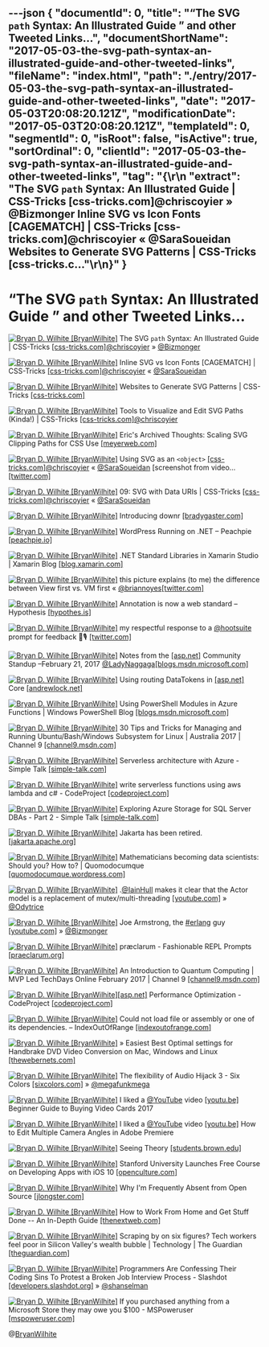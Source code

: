 ---json
{
  "documentId": 0,
  "title": "“The SVG `path` Syntax: An Illustrated Guide ” and other Tweeted Links…",
  "documentShortName": "2017-05-03-the-svg-path-syntax-an-illustrated-guide-and-other-tweeted-links",
  "fileName": "index.html",
  "path": "./entry/2017-05-03-the-svg-path-syntax-an-illustrated-guide-and-other-tweeted-links",
  "date": "2017-05-03T20:08:20.121Z",
  "modificationDate": "2017-05-03T20:08:20.121Z",
  "templateId": 0,
  "segmentId": 0,
  "isRoot": false,
  "isActive": true,
  "sortOrdinal": 0,
  "clientId": "2017-05-03-the-svg-path-syntax-an-illustrated-guide-and-other-tweeted-links",
  "tag": "{\r\n  \"extract\": \"The SVG `path` Syntax: An Illustrated Guide | CSS-Tricks [css-tricks.com]@chriscoyier » @Bizmonger Inline SVG vs Icon Fonts [CAGEMATCH] | CSS-Tricks [css-tricks.com]@chriscoyier « @SaraSoueidan Websites to Generate SVG Patterns | CSS-Tricks [css-tricks.c...\"\r\n}"
}
---

# “The SVG `path` Syntax: An Illustrated Guide ” and other Tweeted Links…

[<img alt="Bryan D. Wilhite [BryanWilhite]" src="https://songhay.blob.core.windows.net/shared-social-twitter/BryanWilhite.jpeg">](http://songhayblog.azurewebsites.net/ "Bryan D. Wilhite [BryanWilhite]") The SVG `path` Syntax: An Illustrated Guide | CSS-Tricks [[css-tricks.com]](https://css-tricks.com/svg-path-syntax-illustrated-guide/)[@chriscoyier](http://twitter.com/chriscoyier) » [@Bizmonger](http://twitter.com/Bizmonger)

[<img alt="Bryan D. Wilhite [BryanWilhite]" src="https://songhay.blob.core.windows.net/shared-social-twitter/BryanWilhite.jpeg">](http://songhayblog.azurewebsites.net/ "Bryan D. Wilhite [BryanWilhite]") Inline SVG vs Icon Fonts [CAGEMATCH] | CSS-Tricks [[css-tricks.com]](https://css-tricks.com/icon-fonts-vs-svg/)[@chriscoyier](http://twitter.com/chriscoyier) « [@SaraSoueidan](http://twitter.com/SaraSoueidan)

[<img alt="Bryan D. Wilhite [BryanWilhite]" src="https://songhay.blob.core.windows.net/shared-social-twitter/BryanWilhite.jpeg">](http://songhayblog.azurewebsites.net/ "Bryan D. Wilhite [BryanWilhite]") Websites to Generate SVG Patterns | CSS-Tricks [[css-tricks.com]](https://css-tricks.com/websites-generate-svg-patterns/)

[<img alt="Bryan D. Wilhite [BryanWilhite]" src="https://songhay.blob.core.windows.net/shared-social-twitter/BryanWilhite.jpeg">](http://songhayblog.azurewebsites.net/ "Bryan D. Wilhite [BryanWilhite]") Tools to Visualize and Edit SVG Paths (Kinda!) | CSS-Tricks [[css-tricks.com]](https://css-tricks.com/tools-visualize-edit-svg-paths-kinda/)[@chriscoyier](http://twitter.com/chriscoyier)

[<img alt="Bryan D. Wilhite [BryanWilhite]" src="https://songhay.blob.core.windows.net/shared-social-twitter/BryanWilhite.jpeg">](http://songhayblog.azurewebsites.net/ "Bryan D. Wilhite [BryanWilhite]") Eric's Archived Thoughts: Scaling SVG Clipping Paths for CSS Use [[meyerweb.com]](http://meyerweb.com/eric/thoughts/2017/02/24/scaling-svg-clipping-paths-for-css-use/)

[<img alt="Bryan D. Wilhite [BryanWilhite]" src="https://songhay.blob.core.windows.net/shared-social-twitter/BryanWilhite.jpeg">](http://songhayblog.azurewebsites.net/ "Bryan D. Wilhite [BryanWilhite]") Using SVG as an `<object>` [[css-tricks.com]](https://css-tricks.com/using-svg/)[@chriscoyier](http://twitter.com/chriscoyier) « [@SaraSoueidan](http://twitter.com/SaraSoueidan) [screenshot from video… [[twitter.com]](https://twitter.com/i/web/status/857986614806679552)

[<img alt="Bryan D. Wilhite [BryanWilhite]" src="https://songhay.blob.core.windows.net/shared-social-twitter/BryanWilhite.jpeg">](http://songhayblog.azurewebsites.net/ "Bryan D. Wilhite [BryanWilhite]") 09: SVG with Data URIs | CSS-Tricks [[css-tricks.com]](https://css-tricks.com/lodge/svg/09-svg-data-uris/)[@chriscoyier](http://twitter.com/chriscoyier) « [@SaraSoueidan](http://twitter.com/SaraSoueidan)

[<img alt="Bryan D. Wilhite [BryanWilhite]" src="https://songhay.blob.core.windows.net/shared-social-twitter/BryanWilhite.jpeg">](http://songhayblog.azurewebsites.net/ "Bryan D. Wilhite [BryanWilhite]") Introducing downr [[bradygaster.com]](http://www.bradygaster.com/posts/introducing-downr)

[<img alt="Bryan D. Wilhite [BryanWilhite]" src="https://songhay.blob.core.windows.net/shared-social-twitter/BryanWilhite.jpeg">](http://songhayblog.azurewebsites.net/ "Bryan D. Wilhite [BryanWilhite]") WordPress Running on .NET – Peachpie [[peachpie.io]](http://www.peachpie.io/2017/02/wordpress-announcement.html)

[<img alt="Bryan D. Wilhite [BryanWilhite]" src="https://songhay.blob.core.windows.net/shared-social-twitter/BryanWilhite.jpeg">](http://songhayblog.azurewebsites.net/ "Bryan D. Wilhite [BryanWilhite]") .NET Standard Libraries in Xamarin Studio | Xamarin Blog [[blog.xamarin.com]](https://blog.xamarin.com/net-standard-libraries-in-xamarin-studio/)

[<img alt="Bryan D. Wilhite [BryanWilhite]" src="https://songhay.blob.core.windows.net/shared-social-twitter/BryanWilhite.jpeg">](http://songhayblog.azurewebsites.net/ "Bryan D. Wilhite [BryanWilhite]") this picture explains (to me) the difference between View first vs. VM first « [@briannoyes](http://twitter.com/briannoyes)[[twitter.com]](https://twitter.com/BryanWilhite/status/857681219516903424/photo/1)

[<img alt="Bryan D. Wilhite [BryanWilhite]" src="https://songhay.blob.core.windows.net/shared-social-twitter/BryanWilhite.jpeg">](http://songhayblog.azurewebsites.net/ "Bryan D. Wilhite [BryanWilhite]") Annotation is now a web standard – Hypothesis [[hypothes.is]](https://hypothes.is/blog/annotation-is-now-a-web-standard/)

[<img alt="Bryan D. Wilhite [BryanWilhite]" src="https://songhay.blob.core.windows.net/shared-social-twitter/BryanWilhite.jpeg">](http://songhayblog.azurewebsites.net/ "Bryan D. Wilhite [BryanWilhite]") my respectful response to a [@hootsuite](http://twitter.com/hootsuite) prompt for feedback 🤠🎙️ [[twitter.com]](https://twitter.com/BryanWilhite/status/856588771046809600/photo/1)

[<img alt="Bryan D. Wilhite [BryanWilhite]" src="https://songhay.blob.core.windows.net/shared-social-twitter/BryanWilhite.jpeg">](http://songhayblog.azurewebsites.net/ "Bryan D. Wilhite [BryanWilhite]") Notes from the [[asp.net]](http://ASP.NET) Community Standup –February 21, 2017 [@LadyNaggaga](http://twitter.com/LadyNaggaga)[[blogs.msdn.microsoft.com]](https://blogs.msdn.microsoft.com/webdev/2017/02/26/notes-from-the-asp-net-community-standup-february-21-2017/)

[<img alt="Bryan D. Wilhite [BryanWilhite]" src="https://songhay.blob.core.windows.net/shared-social-twitter/BryanWilhite.jpeg">](http://songhayblog.azurewebsites.net/ "Bryan D. Wilhite [BryanWilhite]") Using routing DataTokens in [[asp.net]](http://ASP.NET) Core [[andrewlock.net]](https://andrewlock.net/using-routing-datatokens-in-asp-net-core/)

[<img alt="Bryan D. Wilhite [BryanWilhite]" src="https://songhay.blob.core.windows.net/shared-social-twitter/BryanWilhite.jpeg">](http://songhayblog.azurewebsites.net/ "Bryan D. Wilhite [BryanWilhite]") Using PowerShell Modules in Azure Functions | Windows PowerShell Blog [[blogs.msdn.microsoft.com]](https://blogs.msdn.microsoft.com/powershell/2017/02/24/using-powershell-modules-in-azure-functions/)

[<img alt="Bryan D. Wilhite [BryanWilhite]" src="https://songhay.blob.core.windows.net/shared-social-twitter/BryanWilhite.jpeg">](http://songhayblog.azurewebsites.net/ "Bryan D. Wilhite [BryanWilhite]") 30 Tips and Tricks for Managing and Running Ubuntu/Bash/Windows Subsystem for Linux | Australia 2017 | Channel 9 [[channel9.msdn.com]](https://channel9.msdn.com/Events/Ignite/Australia-2017/WIN321b)

[<img alt="Bryan D. Wilhite [BryanWilhite]" src="https://songhay.blob.core.windows.net/shared-social-twitter/BryanWilhite.jpeg">](http://songhayblog.azurewebsites.net/ "Bryan D. Wilhite [BryanWilhite]") Serverless architecture with Azure - Simple Talk [[simple-talk.com]](https://www.simple-talk.com/cloud/cloud-development/serverless-architecture-azure/)

[<img alt="Bryan D. Wilhite [BryanWilhite]" src="https://songhay.blob.core.windows.net/shared-social-twitter/BryanWilhite.jpeg">](http://songhayblog.azurewebsites.net/ "Bryan D. Wilhite [BryanWilhite]") write serverless functions using aws lambda and c# - CodeProject [[codeproject.com]](https://www.codeproject.com/Articles/1172832/write-serverless-functions-using-aws-lambda-and-cs)

[<img alt="Bryan D. Wilhite [BryanWilhite]" src="https://songhay.blob.core.windows.net/shared-social-twitter/BryanWilhite.jpeg">](http://songhayblog.azurewebsites.net/ "Bryan D. Wilhite [BryanWilhite]") Exploring Azure Storage for SQL Server DBAs - Part 2 - Simple Talk [[simple-talk.com]](https://www.simple-talk.com/sql/database-administration/exploring-azure-storage-sql-server-dbas-part-2/)

[<img alt="Bryan D. Wilhite [BryanWilhite]" src="https://songhay.blob.core.windows.net/shared-social-twitter/BryanWilhite.jpeg">](http://songhayblog.azurewebsites.net/ "Bryan D. Wilhite [BryanWilhite]") Jakarta has been retired. [[jakarta.apache.org]](http://jakarta.apache.org/?platform=hootsuite)

[<img alt="Bryan D. Wilhite [BryanWilhite]" src="https://songhay.blob.core.windows.net/shared-social-twitter/BryanWilhite.jpeg">](http://songhayblog.azurewebsites.net/ "Bryan D. Wilhite [BryanWilhite]") Mathematicians becoming data scientists: Should you? How to? | Quomodocumque [[quomodocumque.wordpress.com]](https://quomodocumque.wordpress.com/2017/02/26/mathematicians-becoming-data-scientists-should-you-how-to/)

[<img alt="Bryan D. Wilhite [BryanWilhite]" src="https://songhay.blob.core.windows.net/shared-social-twitter/BryanWilhite.jpeg">](http://songhayblog.azurewebsites.net/ "Bryan D. Wilhite [BryanWilhite]") .[@IainHull](http://twitter.com/IainHull) makes it clear that the Actor model is a replacement of mutex/multi-threading [[youtube.com]](https://www.youtube.com/watch?v=4R1u7EEDn8Y) » [@Odytrice](http://twitter.com/Odytrice)

[<img alt="Bryan D. Wilhite [BryanWilhite]" src="https://songhay.blob.core.windows.net/shared-social-twitter/BryanWilhite.jpeg">](http://songhayblog.azurewebsites.net/ "Bryan D. Wilhite [BryanWilhite]") Joe Armstrong, the [#erlang](http://twitter.com/search?q=%23erlang) guy [[youtube.com]](https://www.youtube.com/watch?v=lKXe3HUG2l4) » [@Bizmonger](http://twitter.com/Bizmonger)

[<img alt="Bryan D. Wilhite [BryanWilhite]" src="https://songhay.blob.core.windows.net/shared-social-twitter/BryanWilhite.jpeg">](http://songhayblog.azurewebsites.net/ "Bryan D. Wilhite [BryanWilhite]") præclarum - Fashionable REPL Prompts [[praeclarum.org]](http://praeclarum.org/post/157784591258/fashionable-repl-prompts)

[<img alt="Bryan D. Wilhite [BryanWilhite]" src="https://songhay.blob.core.windows.net/shared-social-twitter/BryanWilhite.jpeg">](http://songhayblog.azurewebsites.net/ "Bryan D. Wilhite [BryanWilhite]") An Introduction to Quantum Computing | MVP Led TechDays Online February 2017 | Channel 9 [[channel9.msdn.com]](https://channel9.msdn.com/Events/TechDaysOnline/MVP-Led-TechDays-Online-February-2017/An-Introduction-to-Quantum-Computing)

[<img alt="Bryan D. Wilhite [BryanWilhite]" src="https://songhay.blob.core.windows.net/shared-social-twitter/BryanWilhite.jpeg">](http://songhayblog.azurewebsites.net/ "Bryan D. Wilhite [BryanWilhite]")[[asp.net]](http://ASP.NET) Performance Optimization - CodeProject [[codeproject.com]](https://www.codeproject.com/Articles/1173309/ASP-NET-Performance-Optimization)

[<img alt="Bryan D. Wilhite [BryanWilhite]" src="https://songhay.blob.core.windows.net/shared-social-twitter/BryanWilhite.jpeg">](http://songhayblog.azurewebsites.net/ "Bryan D. Wilhite [BryanWilhite]") Could not load file or assembly or one of its dependencies. – IndexOutOfRange [[indexoutofrange.com]](https://indexoutofrange.com/Could_not_load_file_or_assembly_or_one_of_its_dependencies/)

[<img alt="Bryan D. Wilhite [BryanWilhite]" src="https://songhay.blob.core.windows.net/shared-social-twitter/BryanWilhite.jpeg">](http://songhayblog.azurewebsites.net/ "Bryan D. Wilhite [BryanWilhite]") » Easiest Best Optimal settings for Handbrake DVD Video Conversion on Mac, Windows and Linux [[thewebernets.com]](http://www.thewebernets.com/2015/02/28/easiest-best-optimal-settings-for-handbrake-dvd-video-conversion-on-mac-windows-and-linux/)

[<img alt="Bryan D. Wilhite [BryanWilhite]" src="https://songhay.blob.core.windows.net/shared-social-twitter/BryanWilhite.jpeg">](http://songhayblog.azurewebsites.net/ "Bryan D. Wilhite [BryanWilhite]") The flexibility of Audio Hijack 3 - Six Colors [[sixcolors.com]](https://sixcolors.com/post/2017/02/audio-hijack-3-flexibility/) » [@megafunkmega](http://twitter.com/megafunkmega)

[<img alt="Bryan D. Wilhite [BryanWilhite]" src="https://songhay.blob.core.windows.net/shared-social-twitter/BryanWilhite.jpeg">](http://songhayblog.azurewebsites.net/ "Bryan D. Wilhite [BryanWilhite]") I liked a [@YouTube](http://twitter.com/YouTube) video [[youtu.be]](http://youtu.be/oy4dSCEVX0c?a) Beginner Guide to Buying Video Cards 2017

[<img alt="Bryan D. Wilhite [BryanWilhite]" src="https://songhay.blob.core.windows.net/shared-social-twitter/BryanWilhite.jpeg">](http://songhayblog.azurewebsites.net/ "Bryan D. Wilhite [BryanWilhite]") I liked a [@YouTube](http://twitter.com/YouTube) video [[youtu.be]](http://youtu.be/BOa9A3NzRt8?a) How to Edit Multiple Camera Angles in Adobe Premiere

[<img alt="Bryan D. Wilhite [BryanWilhite]" src="https://songhay.blob.core.windows.net/shared-social-twitter/BryanWilhite.jpeg">](http://songhayblog.azurewebsites.net/ "Bryan D. Wilhite [BryanWilhite]") Seeing Theory [[students.brown.edu]](http://students.brown.edu/seeing-theory/?vt=4)

[<img alt="Bryan D. Wilhite [BryanWilhite]" src="https://songhay.blob.core.windows.net/shared-social-twitter/BryanWilhite.jpeg">](http://songhayblog.azurewebsites.net/ "Bryan D. Wilhite [BryanWilhite]") Stanford University Launches Free Course on Developing Apps with iOS 10 [[openculture.com]](http://www.openculture.com/2017/02/stanford-university-launches-free-course-on-developing-apps-with-ios-10.html?platform=hootsuite)

[<img alt="Bryan D. Wilhite [BryanWilhite]" src="https://songhay.blob.core.windows.net/shared-social-twitter/BryanWilhite.jpeg">](http://songhayblog.azurewebsites.net/ "Bryan D. Wilhite [BryanWilhite]") Why I'm Frequently Absent from Open Source [[jlongster.com]](http://jlongster.com/Why-Frequently-Absent-Open-Source)

[<img alt="Bryan D. Wilhite [BryanWilhite]" src="https://songhay.blob.core.windows.net/shared-social-twitter/BryanWilhite.jpeg">](http://songhayblog.azurewebsites.net/ "Bryan D. Wilhite [BryanWilhite]") How to Work From Home and Get Stuff Done -- An In-Depth Guide [[thenextweb.com]](https://thenextweb.com/contributors/work-home-get-stuff-done/#.tnw_KZCPj18G)

[<img alt="Bryan D. Wilhite [BryanWilhite]" src="https://songhay.blob.core.windows.net/shared-social-twitter/BryanWilhite.jpeg">](http://songhayblog.azurewebsites.net/ "Bryan D. Wilhite [BryanWilhite]") Scraping by on six figures? Tech workers feel poor in Silicon Valley's wealth bubble | Technology | The Guardian [[theguardian.com]](https://www.theguardian.com/technology/2017/feb/27/silicon-aa-cost-of-living-crisis-has-americas-highest-paid-feeling-poor)

[<img alt="Bryan D. Wilhite [BryanWilhite]" src="https://songhay.blob.core.windows.net/shared-social-twitter/BryanWilhite.jpeg">](http://songhayblog.azurewebsites.net/ "Bryan D. Wilhite [BryanWilhite]") Programmers Are Confessing Their Coding Sins To Protest a Broken Job Interview Process - Slashdot [[developers.slashdot.org]](https://developers.slashdot.org/story/17/03/01/1643251/programmers-are-confessing-their-coding-sins-to-protest-a-broken-job-interview-process?utm_source=feedly1.0mainlinkanon&utm_medium=feed) » [@shanselman](http://twitter.com/shanselman)

[<img alt="Bryan D. Wilhite [BryanWilhite]" src="https://songhay.blob.core.windows.net/shared-social-twitter/BryanWilhite.jpeg">](http://songhayblog.azurewebsites.net/ "Bryan D. Wilhite [BryanWilhite]") If you purchased anything from a Microsoft Store they may owe you $100 - MSPoweruser [[mspoweruser.com]](https://mspoweruser.com/purchased-anything-microsoft-store-may-owe-100/)

@[BryanWilhite](https://twitter.com/BryanWilhite)
